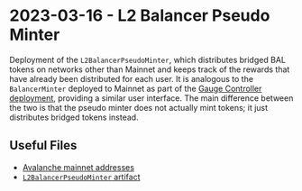 # 2023-03-16 - L2 Balancer Pseudo Minter

Deployment of the `L2BalancerPseudoMinter`, which distributes bridged BAL tokens on networks other than Mainnet and keeps track of the rewards that have already been distributed for each user.
It is analogous to the `BalancerMinter` deployed to Mainnet as part of the [Gauge Controller deployment](../20220325-gauge-controller/output/mainnet.json), providing a similar user interface.
The main difference between the two is that the pseudo minter does not actually mint tokens; it just distributes bridged tokens instead.

## Useful Files

- [Avalanche mainnet addresses](./output/avalanche.json)
- [`L2BalancerPseudoMinter` artifact](./artifact/L2BalancerPseudoMinter.json)
